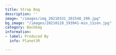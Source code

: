 ```yaml
---
title: Strap Bag
description: ''
image: "/images/img_20210331_201540_199.jpg"
bg_image: "/images/20210128_193941-min_11zon.jpg"
category: Backbag
information:
- label: Produced By
  info: Planet3R

---
```


